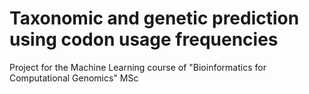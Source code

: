 # Taxonomic and genetic prediction using codon usage frequencies
Project for the Machine Learning course of "Bioinformatics for Computational Genomics" MSc

